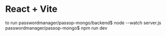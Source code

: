 # React + Vite
to run
passwordmanager/passop-mongo/backend$ node --watch server.js
passwordmanager/passop-mongo$ npm run dev
